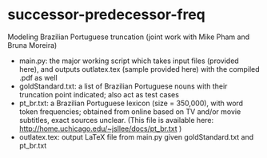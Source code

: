 successor-predecessor-freq
==========================

Modeling Brazilian Portuguese truncation (joint work with Mike Pham and Bruna Moreira)

- main.py: the major working script which takes input files (provided here), and outputs outlatex.tex (sample provided here) with the compiled .pdf as well
- goldStandard.txt: a list of Brazilian Portuguese nouns with their truncation point indicated; also act as test cases
- pt_br.txt: a Brazilian Portuguese lexicon (size = 350,000), with word token frequencies; obtained from online based on TV and/or movie subtitles, exact sources unclear.
(This file is available here: http://home.uchicago.edu/~jsllee/docs/pt_br.txt )
- outlatex.tex: output LaTeX file from main.py given goldStandard.txt and pt_br.txt

